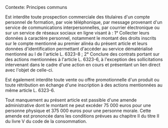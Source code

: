Contexte: Principes communs

Est interdite toute prospection commerciale des titulaires d'un compte personnel de formation, par voie téléphonique, par message provenant d'un service de communications interpersonnelles, par courrier électronique ou sur un service de réseaux sociaux en ligne visant à : 1° Collecter leurs données à caractère personnel, notamment le montant des droits inscrits sur le compte mentionné au premier alinéa du présent article et leurs données d'identification permettant d'accéder au service dématérialisé mentionné au I de l'article L. 6323-8 ; 2° Conclure des contrats portant sur des actions mentionnées à l'article L. 6323-6, à l'exception des sollicitations intervenant dans le cadre d'une action en cours et présentant un lien direct avec l'objet de celle-ci.

Est également interdite toute vente ou offre promotionnelle d'un produit ou toute rétribution en échange d'une inscription à des actions mentionnées au même article L. 6323-6.

Tout manquement au présent article est passible d'une amende administrative dont le montant ne peut excéder 75 000 euros pour une personne physique et 375 000 euros pour une personne morale. Cette amende est prononcée dans les conditions prévues au chapitre II du titre II du livre V du code de la consommation.
